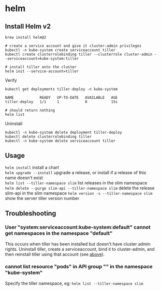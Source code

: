 # helm

## Install Helm v2

```
brew install helm@2

# create a service account and give it cluster-admin privileges
kubectl -n kube-system create serviceaccount tiller
kubectl create clusterrolebinding tiller --clusterrole cluster-admin --serviceaccount=kube-system:tiller

# install tiller onto the cluster
helm init --service-account=tiller
```

Verify

```
kubectl get deployments tiller-deploy -n kube-system

NAME            READY   UP-TO-DATE   AVAILABLE   AGE
tiller-deploy   1/1     1            0           15s

# should return nothing
helm list
```

Uninstall

```
kubectl -n kube-system delete deployment tiller-deploy
kubectl delete clusterrolebinding tiller
kubectl -n kube-system delete serviceaccount tiller
```

## Usage

`helm install` install a chart  
`helm upgrade --install` upgrade a release, or install if a release of this name doesn't exist  
`helm list --tiller-namespace slim` list releases in the slim namespace  
`helm delete --purge slim-api --tiller-namespace slim` delete the release slim-api in the slim namespace
`helm version -s --tiller-namespace slim` show the server tiller version number

## Troubleshooting

### User "system:serviceaccount:kube-system:default" cannot get namespaces in the namespace "default"

This occurs when tiller has been installed but doesn't have cluster admin rights.
Uninstall tiller, create a serviceaccount, bind it to cluster-admin, and then reinstall tiller using that account (see [above](#install-helm-v2)).

### cannot list resource "pods" in API group "" in the namespace "kube-system"

Specify the tiller namespace, eg:
`helm list --tiller-namespace slim`

